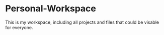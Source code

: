 # Personal-Workspace

This is my workspace, including all projects and files that could be visable for everyone.
